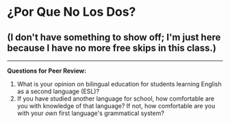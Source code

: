 # ¿Por Que No Los Dos?
## (I don't have something to show off; I'm just here because I have no more free skips in this class.)

*****

**Questions for Peer Review:**

1. What is your opinion on bilingual education for students learning English as a second language (ESL)?
2. If you have studied another language for school, how comfortable are you with knowledge of that language? If not, how comfortable are you with your *own* first language's grammatical system?
